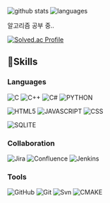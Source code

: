 <!--
**HyeonsuIm/HyeonsuIm** is a ✨ _special_ ✨ repository because its `README.md` (this file) appears on your GitHub profile.

Here are some ideas to get you started:

- 🔭 I’m currently working on ...
- 🌱 I’m currently learning ...
- 👯 I’m looking to collaborate on ...
- 🤔 I’m looking for help with ...
- 💬 Ask me about ...
- 📫 How to reach me: ...
- 😄 Pronouns: ...
- ⚡ Fun fact: ...
-->


![github stats](https://github-readme-stats.vercel.app/api?username=HyeonsuIm&theme=codeSTACKr)
![languages](https://github-readme-stats.vercel.app/api/top-langs/?username=HyeonsuIm&theme=codeSTACKr&layout=compact)

알고리즘 공부 중..

[![Solved.ac Profile](http://mazassumnida.wtf/api/v2/generate_badge?boj=ees1307)](https://solved.ac/ees1307/)


## 💪Skills

### Languages

![C](https://img.shields.io/badge/C-A8B9CC.svg?style=for-the-badge&logo=C&logoColor=black)
![C++](https://img.shields.io/badge/C%2B%2B-00599C?style=for-the-badge&logo=c%2B%2B&logoColor=white)
![C#](https://img.shields.io/badge/C%20Sharp-239120.svg?style=for-the-badge&logo=C-Sharp&logoColor=white)
![PYTHON](https://img.shields.io/badge/Python-3776AB.svg?style=for-the-badge&logo=Python&logoColor=white)

![HTML5](https://img.shields.io/badge/HTML5-E34F26?style=for-the-badge&logo=html5&logoColor=white)
![JAVASCRIPT](https://img.shields.io/badge/JavaScript-F7DF1E.svg?style=for-the-badge&logo=JavaScript&logoColor=black)
![CSS](https://img.shields.io/badge/CSS3-1572B6?style=for-the-badge&logo=css3&logoColor=white)

![SQLITE](https://img.shields.io/badge/SQLite-07405E?style=for-the-badge&logo=sqlite&logoColor=white)

### Collaboration
![Jira](https://img.shields.io/badge/Jira-0052CC?style=for-the-badge&logo=Jira&logoColor=white)
![Confluence](https://img.shields.io/badge/Confluence-172B4D.svg?style=for-the-badge&logo=Confluence&logoColor=white)
![Jenkins](https://img.shields.io/badge/Jenkins-D24939?style=for-the-badge&logo=Jenkins&logoColor=white)

### Tools
![GitHub](https://img.shields.io/badge/GitHub-100000?style=for-the-badge&logo=github&logoColor=white)
![Git](https://img.shields.io/badge/GIT-E44C30?style=for-the-badge&logo=git&logoColor=white)
![Svn](https://img.shields.io/badge/Subversion-809CC9.svg?style=for-the-badge&logo=Subversion&logoColor=white)
![CMAKE](https://img.shields.io/badge/CMake-064F8C?style=for-the-badge&logo=cmake&logoColor=white)
